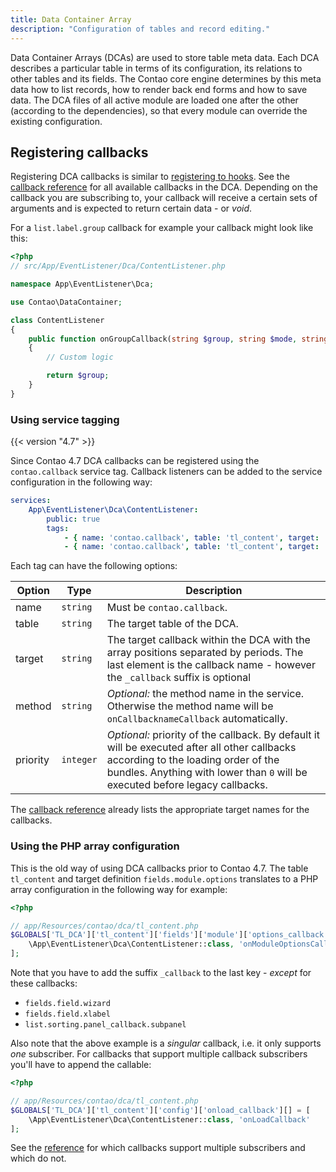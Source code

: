 ```yaml
---
title: Data Container Array
description: "Configuration of tables and record editing."
---
```


Data Container Arrays (DCAs) are used to store table meta data. Each DCA
describes a particular table in terms of its configuration, its relations to
other tables and its fields. The Contao core engine determines by this meta data
how to list records, how to render back end forms and how to save data. The DCA
files of all active module are loaded one after the other (according to the
dependencies), so that every module can override the existing configuration.

## Registering callbacks

Registering DCA callbacks is similar to [registering to hooks][1]. See the 
[callback reference][2] for all available callbacks in the DCA. Depending on the
callback you are subscribing to, your callback will receive a certain sets of
arguments and is expected to return certain data - or _void_.

For a `list.label.group` callback for example your callback might look like
this:

```php
<?php
// src/App/EventListener/Dca/ContentListener.php

namespace App\EventListener\Dca;

use Contao\DataContainer;

class ContentListener
{
    public function onGroupCallback(string $group, string $mode, string $field, array $record, DataContainer $dc): string
    {
        // Custom logic

        return $group;
    }
}
```

### Using service tagging

{{< version "4.7" >}}

Since Contao 4.7 DCA callbacks can be registered using the `contao.callback` service tag.
Callback listeners can be added to the service configuration in the following way:

```yml
services:
    App\EventListener\Dca\ContentListener:
        public: true
        tags:
            - { name: 'contao.callback', table: 'tl_content', target: 'config.onload', priority: -1 }
            - { name: 'contao.callback', table: 'tl_content', target: 'fields.module.options' }
```

Each tag can have the following options:

| Option   | Type      | Description                                                                                                           |
| -------- | --------- | --------------------------------------------------------------------------------------------------------------------- |
| name     | `string`  | Must be `contao.callback`.                                                                                            |
| table    | `string`  | The target table of the DCA.                                                                                          |
| target   | `string`  | The target callback within the DCA with the array positions separated by periods. The last element is the callback name - however the `_callback` suffix is optional |
| method   | `string`  | _Optional:_ the method name in the service. Otherwise the method name will be `onCallbacknameCallback` automatically. |
| priority | `integer` | _Optional:_ priority of the callback. By default it will be executed after all other callbacks according to the loading order of the bundles. Anything with lower than `0` will be executed before legacy callbacks. |

The [callback reference][2] already lists the appropriate target names for the callbacks.


### Using the PHP array configuration

This is the old way of using DCA callbacks prior to Contao 4.7. The table
`tl_content` and target definition `fields.module.options` translates to a PHP
array configuration in the following way for example:

```php
<?php

// app/Resources/contao/dca/tl_content.php
$GLOBALS['TL_DCA']['tl_content']['fields']['module']['options_callback'] = [
    \App\EventListener\Dca\ContentListener::class, 'onModuleOptionsCallback'
];
```

Note that you have to add the suffix `_callback` to the last key - _except_ for
these callbacks:

* `fields.field.wizard`
* `fields.field.xlabel`
* `list.sorting.panel_callback.subpanel`

Also note that the above example is a _singular_ callback, i.e. it only
supports _one_ subscriber. For callbacks that support multiple callback
subscribers you'll have to append the callable:

```php
<?php

// app/Resources/contao/dca/tl_content.php
$GLOBALS['TL_DCA']['tl_content']['config']['onload_callback'][] = [
    \App\EventListener\Dca\ContentListener::class, 'onLoadCallback'
];
```

See the [reference][2] for which callbacks support multiple subscribers and
which do not.


[1]: ../hooks/
[2]: ../../reference/dca/callbacks/
